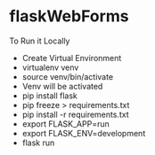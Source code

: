# flaskWebForms

To Run it Locally 
- Create Virtual Environment 
- virtualenv venv
- source venv/bin/activate
- Venv will be activated
- pip install flask
- pip freeze > requirements.txt
- pip install -r requirements.txt
- export FLASK_APP=run
- export FLASK_ENV=development
- flask run
